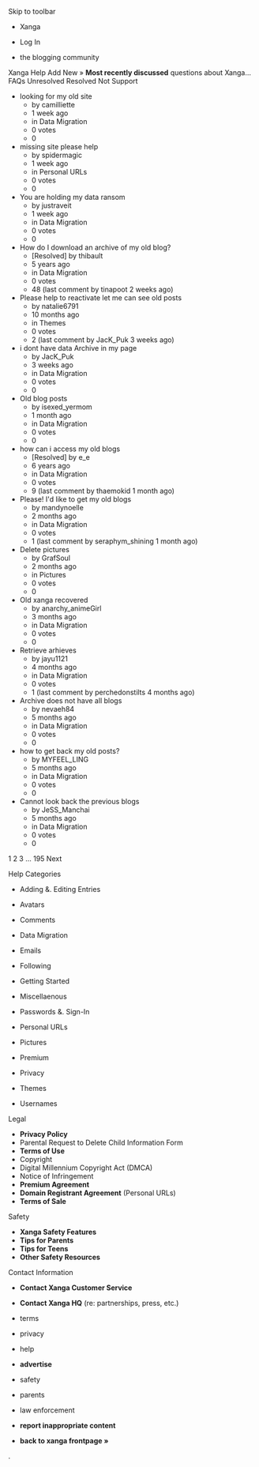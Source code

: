 Skip to toolbar

*   Xanga

*   Log In

*   the blogging community

Xanga Help Add New » **Most recently discussed** questions about Xanga… FAQs Unresolved Resolved Not Support

*   looking for my old site
    *   by camilliette
    *   1 week ago
    *   in Data Migration
    *   0 votes
    *   0
*   missing site please help
    *   by spidermagic
    *   1 week ago
    *   in Personal URLs
    *   0 votes
    *   0
*   You are holding my data ransom
    *   by justraveit
    *   1 week ago
    *   in Data Migration
    *   0 votes
    *   0
*   How do I download an archive of my old blog?
    *   \[Resolved\] by thibault
    *   5 years ago
    *   in Data Migration
    *   0 votes
    *   48 (last comment by tinapoot 2 weeks ago)
*   Please help to reactivate let me can see old posts
    *   by natalie6791
    *   10 months ago
    *   in Themes
    *   0 votes
    *   2 (last comment by JacK\_Puk 3 weeks ago)
*   i dont have data Archive in my page
    *   by JacK\_Puk
    *   3 weeks ago
    *   in Data Migration
    *   0 votes
    *   0
*   Old blog posts
    *   by isexed\_yermom
    *   1 month ago
    *   in Data Migration
    *   0 votes
    *   0
*   how can i access my old blogs
    *   \[Resolved\] by e\_e
    *   6 years ago
    *   in Data Migration
    *   0 votes
    *   9 (last comment by thaemokid 1 month ago)
*   Please! I'd like to get my old blogs
    *   by mandynoelle
    *   2 months ago
    *   in Data Migration
    *   0 votes
    *   1 (last comment by seraphym\_shining 1 month ago)
*   Delete pictures
    *   by GrafSoul
    *   2 months ago
    *   in Pictures
    *   0 votes
    *   0
*   Old xanga recovered
    *   by anarchy\_animeGirl
    *   3 months ago
    *   in Data Migration
    *   0 votes
    *   0
*   Retrieve arhieves
    *   by jayu1121
    *   4 months ago
    *   in Data Migration
    *   0 votes
    *   1 (last comment by perchedonstilts 4 months ago)
*   Archive does not have all blogs
    *   by nevaeh84
    *   5 months ago
    *   in Data Migration
    *   0 votes
    *   0
*   how to get back my old posts?
    *   by MYFEEL\_LING
    *   5 months ago
    *   in Data Migration
    *   0 votes
    *   0
*   Cannot look back the previous blogs
    *   by JeSS\_Manchai
    *   5 months ago
    *   in Data Migration
    *   0 votes
    *   0

1 2 3 ... 195 Next

Help Categories

*   Adding &. Editing Entries
*   Avatars
*   Comments
*   Data Migration
*   Emails
*   Following
*   Getting Started
*   Miscellaenous

*   Passwords &. Sign-In
*   Personal URLs
*   Pictures
*   Premium
*   Privacy
*   Themes
*   Usernames

Legal

*   **Privacy Policy**
*   Parental Request to Delete Child Information Form
*   **Terms of Use**
*   Copyright
*   Digital Millennium Copyright Act (DMCA)
*   Notice of Infringement
*   **Premium Agreement**
*   **Domain Registrant Agreement** (Personal URLs)
*   **Terms of Sale**

Safety

*   **Xanga Safety Features**
*   **Tips for Parents**
*   **Tips for Teens**
*   **Other Safety Resources**

Contact Information

*   **Contact Xanga Customer Service**
*   **Contact Xanga HQ** (re: partnerships, press, etc.)

*   terms
*   privacy
*   help
*   **advertise**

*   safety
*   parents
*   law enforcement
*   **report inappropriate content**

*   **back to xanga frontpage »**

<img src="http://pixel.quantserve.com/pixel/p-87h-iNOVooym2.gif" style="display: none" height="1" width="1" alt="Quantcast"/>.
